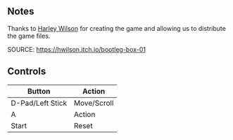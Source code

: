 ## Notes

Thanks to [Harley Wilson](https://hwilson.itch.io) for creating the game and allowing us to distribute the game files.

SOURCE: https://hwilson.itch.io/bootleg-box-01

## Controls

| Button | Action |
|--|--| 
|D-Pad/Left Stick|Move/Scroll|
|A|Action|
|Start|Reset|


